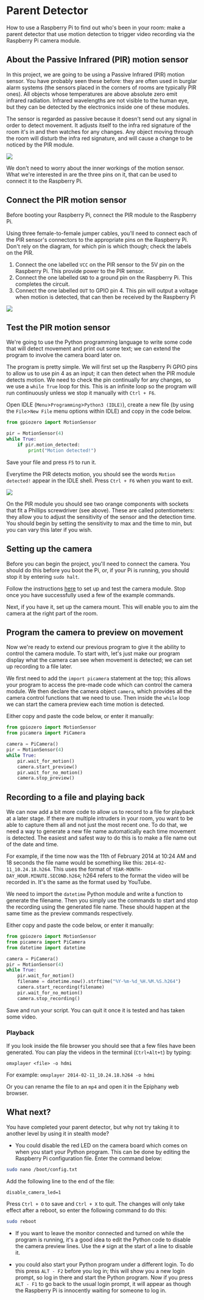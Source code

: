 # Parent Detector

How to use a Raspberry Pi to find out who's been in your room: make a parent detector that use motion detection to trigger video recording via the Raspberry Pi camera module.

## About the Passive Infrared (PIR) motion sensor

In this project, we are going to be using a Passive Infrared (PIR) motion sensor. You have probably seen these before: they are often used in burglar alarm systems (the sensors placed in the corners of rooms are typically PIR ones). All objects whose temperatures are above absolute zero emit infrared radiation. Infrared wavelengths are not visible to the human eye, but they can be detected by the electronics inside one of these modules.

The sensor is regarded as passive because it doesn't send out any signal in order to detect movement. It adjusts itself to the infra red signature of the room it's in and then watches for any changes. Any object moving through the room will disturb the infra red signature, and will cause a change to be noticed by the PIR module.

![](images/pir_module.png)

We don't need to worry about the inner workings of the motion sensor. What we're interested in are the three pins on it, that can be used to connect it to the Raspberry Pi.

## Connect the PIR motion sensor

Before booting your Raspberry Pi, connect the PIR module to the Raspberry Pi.

Using three female-to-female jumper cables, you'll need to connect each of the PIR sensor's connectors to the appropriate pins on the Raspberry Pi. Don't rely on the diagram, for which pin is which though; check the labels on the PIR.

1. Connect the one labelled `VCC` on the PIR sensor to the 5V pin on the Raspberry Pi. This provide power to the PIR sensor.
1. Connect the one labelled `GND` to a ground pin on the Raspberry Pi. This completes the circuit.
1. Connect the one labelled `OUT` to GPIO pin 4. This pin will output a voltage when motion is detected, that can then be received by the Raspberry Pi

![](images/pir_wiring.png)

## Test the PIR motion sensor

We're going to use the Python programming language to write some code that will detect movement and print out some text; we can extend the program to involve the camera board later on. 

The program is pretty simple. We will first set up the Raspberry Pi GPIO pins to allow us to use pin 4 as an input; it can then detect when the PIR module detects motion. We need to check the pin continually for any changes, so we use a `while True` loop for this. This is an infinite loop so the program will run continuously unless we stop it manually with `Ctrl + F6`.

Open IDLE (`Menu`>`Programming`>`Python3 (IDLE)`), create a new file (by using the `File`>`New File` menu options within IDLE) and copy in the code below.

```python
from gpiozero import MotionSensor

pir = MotionSensor(4)
while True:
    if pir.motion_detected:
	    print("Motion detected!")
```

Save your file and press `F5` to run it.

Everytime the PIR detects motion, you should see the words `Motion detected!` appear in the IDLE shell.
Press `Ctrl + F6` when you want to exit.

![](images/pir_potentiometers.png)

On the PIR module you should see two orange components with sockets that fit a Phillips screwdriver (see above). These are called potentiometers: they allow you to adjust the sensitivity of the sensor and the detection time. You should begin by setting the sensitivity to max and the time to min, but you can vary this later if you wish.

## Setting up the camera

Before you can begin the project, you'll need to connect the camera. You should do this before you boot the Pi, or, if your Pi is running, you should stop it by entering `sudo halt`. 

Follow the instructions [here](https://www.raspberrypi.org/help/camera-module-setup/) to set up and test the camera module. Stop once you have successfully used a few of the example commands.

Next, if you have it, set up the camera mount. This will enable you to aim the camera at the right part of the room. 

## Program the camera to preview on movement

Now we're ready to extend our previous program to give it the ability to control the camera module. To start with, let's just make our program display what the camera can see when movement is detected; we can set up recording to a file later.

We first need to add the `import picamera` statement at the top; this allows your program to access the pre-made code which can control the camera module.
We then declare the camera object `camera`, which provides all the camera control functions that we need to use. Then inside the `while` loop we can start the camera preview each time motion is detected.

Either copy and paste the code below, or enter it manually:

```python
from gpiozero import MotionSensor
from picamera import PiCamera

camera = PiCamera()
pir = MotionSensor(4)
while True:
    pir.wait_for_motion()
    camera.start_preview()
	pir.wait_for_no_motion()
	camera.stop_preview()
```


## Recording to a file and playing back

We can now add a bit more code to allow us to record to a file for playback at a later stage. If there are multiple intruders in your room, you want to be able to capture them all and not just the most recent one. To do that, we need a way to generate a new file name automatically each time movement is detected. The easiest and safest way to do this is to make a file name out of the date and time.

For example, if the time now was the 11th of February 2014 at 10:24 AM and 18 seconds the file name would be something like this: `2014-02-11_10.24.18.h264`. This uses the format of `YEAR-MONTH-DAY_HOUR.MINUTE.SECOND.h264`; h264 refers to the format the video will be recorded in. It's the same as the format used by YouTube.

We need to import the `datetime` Python module and write a function to generate the filename. Then you simply use the commands to start and stop the recording using the generated file name. These should happen at the same time as the preview commands respectively.

Either copy and paste the code below, or enter it manually:

```python
from gpiozero import MotionSensor
from picamera import PiCamera
from datetime import datetime

camera = PiCamera()
pir = MotionSensor(4)
while True:
    pir.wait_for_motion()
	filename = datetime.now().strftime("%Y-%m-%d_%H.%M.%S.h264")
    camera.start_recording(filename)
    pir.wait_for_no_motion()
	camera.stop_recording()
```
Save and run your script.
You can quit it once it is tested and has taken some video.

### Playback

If you look inside the file browser you should see that a few files have been generated. You can play the videos in the terminal (`Ctrl+Alt+t`) by typing:

```
omxplayer <file> -o hdmi
```

For example: `omxplayer 2014-02-11_10.24.18.h264 -o hdmi`

Or you can rename the file to an `mp4` and open it in the Epiphany web browser.

## What next? 

You have completed your parent detector, but why not try taking it to another level by using it in stealth mode? 

- You could disable the red LED on the camera board which comes on when you start your Python program. This can be done by editing the Raspberry Pi configuration file. Enter the command below:

```bash
sudo nano /boot/config.txt
```

Add the following line to the end of the file:

```
disable_camera_led=1
```

Press `Ctrl + O` to save and `Ctrl + X` to quit. The changes will only take effect after a reboot, so enter the following command to do this:

```bash
sudo reboot
```

- If you want to leave the monitor connected and turned on while the program is running, it's a good idea to edit the Python code to disable the camera preview lines. Use the `#` sign at the start of a line to disable it.

- you could also start your Python program under a different login. To do this press `ALT - F2` before you log in; this will show you a new login prompt, so log in there and start the Python program. Now if you press `ALT - F1` to go back to the usual login prompt, it will appear as though the Raspberry Pi is innocently waiting for someone to log in.




